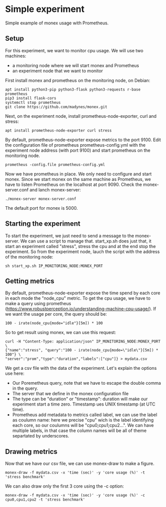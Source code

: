 # Simple experiment
Simple example of monex usage with Prometheus.

## Setup
For this experiment, we want to monitor cpu usage. We will use two machines:
- a monitoring node where we will start monex and Prometheus
- an experiment node that we want to monitor

First install monex and prometheus on the monitoring node, on Debian:
```
apt install python3-pip python3-flask python3-requests r-base prometheus
pip3 install flask-cors
systemctl stop prometheus
git clone https://github.com/madynes/monex.git
```
Next, on the experiment node, install prometheus-node-exporter, curl and stress:
```
apt install prometheus-node-exporter curl stress
```
By default, prometheus-node-exporter expose metrics to the port 9100.
Edit the configuration file of prometheus prometheus-config.yml with the experiment node address (with port 9100) and start prometheus on the monitoring node.
```
prometheus -config.file prometheus-config.yml
```
Now we have prometheus in place. We only need to configure and start monex.
Since we start monex on the same machine as Prometheus, we have to listen Prometheus on the localhost at port 9090. Check the monex-server.conf and lanch monex-server:
```
./monex-server monex-server.conf
```
The default port for monex is 5000.
## Starting the experiment
To start the experiment, we just need to send a message to the monex-server. We can use a script to manage that. start\_xp.sh does just that, it start an experiment called "stress", stress the cpu and at the end stop the experiment. So from the experiment node, lauch the script with the address of the monitoring node:
```
sh start_xp.sh IP_MONITORING_NODE:MONEX_PORT
```
## Getting metrics
By default, prometheus-node-exporter expose the time spend by each core in each mode the "node\_cpu" metric. To get the cpu usage, we have to make a query using prometheus (<https://www.robustperception.io/understanding-machine-cpu-usage/>). If we want the usage per core, the query should be:
```
100 - irate(node_cpu{mode="idle"}[5m]) * 100
```
So to get result using monex, we can use this request:
```
curl -H "Content-Type: application/json" IP_MONITORING_NODE:MONEX_PORT \
{"name":"stress", "query":"100 - irate(node_cpu{mode=\"idle\"}[5m]) * 100"} \
"server":"prom","type":"duration","labels":["cpu"]} > mydata.csv
```
We get a csv file with the data of the experiment.
Let's explain the options use here:
- Our Poremetheus query, note that we have to escape the double comma in the query.
- The server that we define in the monex configuration file
- The type can be "duration" or "timestamp": duration will make our experiment start a time zero. Timestamp ues UNIX timestamp (at UTC time).
- Prometheus add metadata to metrics called label, we can use the label as coulumn name: here we precise "cpu" wich is the label identifying each core, so our coulumns will be "cpu0;cpu1;cpu2...". We can have multiple labels, in that case the column names will be all of theme separtated by underscores.
## Drawing metrics
Now that we have our csv file, we can use monex-draw to make a figure.
```
monex-draw -f mydata.csv -x 'time (sec)' -y 'core usage (%)' -t 'stress benchmark'
```
We can also draw only the first 3 core using the -c option:
```
monex-draw -f mydata.csv -x 'time (sec)' -y 'core usage (%)' -c cpu0,cpu1,cpu2 -t 'stress benchmark'
```
